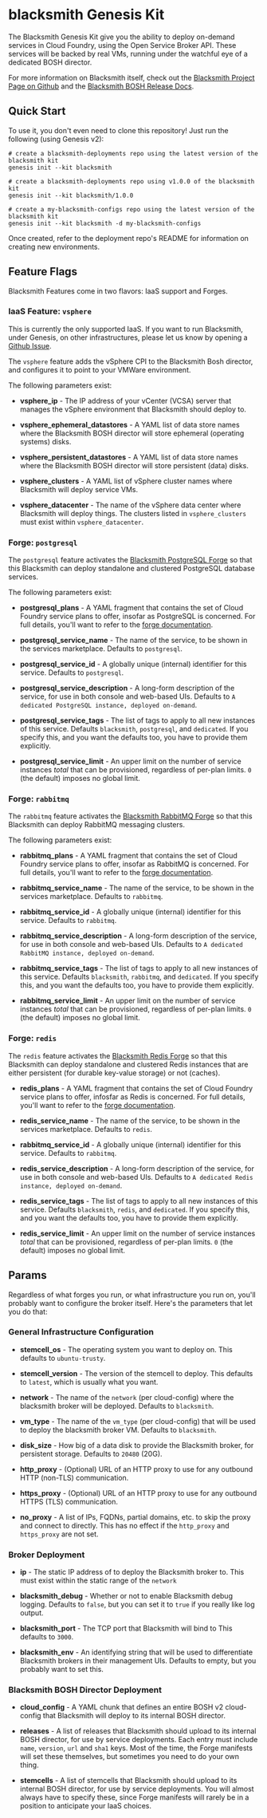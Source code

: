 blacksmith Genesis Kit
=================

The Blacksmith Genesis Kit give you the ability to deploy
on-demand services in Cloud Foundry, using the Open Service Broker
API.  These services will be backed by real VMs, running under the
watchful eye of a dedicated BOSH director.

For more information on Blacksmith itself, check out the
[Blacksmith Project Page on Github][blacksmith] and the
[Blacksmith BOSH Release Docs][blacksmith-bosh].

Quick Start
-----------

To use it, you don't even need to clone this repository! Just run
the following (using Genesis v2):

```
# create a blacksmith-deployments repo using the latest version of the blacksmith kit
genesis init --kit blacksmith

# create a blacksmith-deployments repo using v1.0.0 of the blacksmith kit
genesis init --kit blacksmith/1.0.0

# create a my-blacksmith-configs repo using the latest version of the blacksmith kit
genesis init --kit blacksmith -d my-blacksmith-configs
```

Once created, refer to the deployment repo's README for information on creating
new environments.

Feature Flags
-------------

Blacksmith Features come in two flavors: IaaS support and Forges.

### IaaS Feature: `vsphere`

This is currently the only supported IaaS.  If you want to run
Blacksmith, under Genesis, on other infrastructures, please let us
know by opening a [Github Issue][1].

The `vsphere` feature adds the vSphere CPI to the Blacksmith Bosh
director, and configures it to point to your VMWare environment.

The following parameters exist:

- **vsphere_ip** - The IP address of your vCenter (VCSA) server
  that manages the vSphere environment that Blacksmith should
  deploy to.

- **vsphere_ephemeral_datastores** - A YAML list of data store
  names where the Blacksmith BOSH director will store ephemeral
  (operating systems) disks.

- **vsphere_persistent_datastores** - A YAML list of data store
  names where the Blacksmith BOSH director will store persistent
  (data) disks.

- **vsphere_clusters** - A YAML list of vSphere cluster names
  where Blacksmith will deploy service VMs.

- **vsphere_datacenter** - The name of the vSphere data center
  where Blacksmith will deploy things.  The clusters listed in
  `vsphere_clusters` must exist within `vsphere_datacenter`.

### Forge: `postgresql`

The `postgresql` feature activates the [Blacksmith PostgreSQL
Forge][postgresql-forge] so that this Blacksmith can deploy
standalone and clustered PostgreSQL database services.

The following parameters exist:

- **postgresql_plans** - A YAML fragment that contains the set of
  Cloud Foundry service plans to offer, insofar as PostgreSQL is
  concerned.  For full details, you'll want to refer to the
  [forge documentation][postgresql-forge].

- **postgresql_service_name** - The name of the service, to be shown
  in the services marketplace.  Defaults to `postgresql`.

- **postgresql_service_id** - A globally unique (internal)
  identifier for this service.  Defaults to `postgresql`.

- **postgresql_service_description** - A long-form description of
  the service, for use in both console and web-based UIs.
  Defaults to `A dedicated PostgreSQL instance, deployed on-demand`.

- **postgresql_service_tags** - The list of tags to apply to all
  new instances of this service.  Defaults `blacksmith`,
  `postgresql`, and `dedicated`.  If you specify this, and you
  want the defaults too, you have to provide them explicitly.

- **postgresql_service_limit** - An upper limit on the number of
  service instances _total_ that can be provisioned, regardless of
  per-plan limits.  `0` (the default) imposes no global limit.

### Forge: `rabbitmq`

The `rabbitmq` feature activates the [Blacksmith RabbitMQ
Forge][rabbitmq-forge] so that this Blacksmith can deploy
RabbitMQ messaging clusters.

The following parameters exist:

- **rabbitmq_plans** - A YAML fragment that contains the set of
  Cloud Foundry service plans to offer, insofar as RabbitMQ is
  concerned.  For full details, you'll want to refer to the
  [forge documentation][rabbitmq-forge].

- **rabbitmq_service_name** - The name of the service, to be shown
  in the services marketplace.  Defaults to `rabbitmq`.

- **rabbitmq_service_id** - A globally unique (internal)
  identifier for this service.  Defaults to `rabbitmq`.

- **rabbitmq_service_description** - A long-form description of
  the service, for use in both console and web-based UIs.
  Defaults to `A dedicated RabbitMQ instance, deployed on-demand`.

- **rabbitmq_service_tags** - The list of tags to apply to all
  new instances of this service.  Defaults `blacksmith`,
  `rabbitmq`, and `dedicated`.  If you specify this, and you
  want the defaults too, you have to provide them explicitly.

- **rabbitmq_service_limit** - An upper limit on the number of
  service instances _total_ that can be provisioned, regardless of
  per-plan limits.  `0` (the default) imposes no global limit.

### Forge: `redis`

The `redis` feature activates the [Blacksmith Redis
Forge][redis-forge] so that this Blacksmith can deploy
standalone and clustered Redis instances that are either
persistent (for durable key-value storage) or not (caches).

- **redis_plans** - A YAML fragment that contains the set of Cloud
  Foundry service plans to offer, infosfar as Redis is concerned.
  For full details, you'll want to refer to the
  [forge documentation][redis-forge].

- **redis_service_name** - The name of the service, to be shown
  in the services marketplace.  Defaults to `redis`.

- **rabbitmq_service_id** - A globally unique (internal)
  identifier for this service.  Defaults to `rabbitmq`.

- **redis_service_description** - A long-form description of
  the service, for use in both console and web-based UIs.
  Defaults to `A dedicated Redis instance, deployed on-demand`.

- **redis_service_tags** - The list of tags to apply to all
  new instances of this service.  Defaults `blacksmith`,
  `redis`, and `dedicated`.  If you specify this, and you
  want the defaults too, you have to provide them explicitly.

- **redis_service_limit** - An upper limit on the number of
  service instances _total_ that can be provisioned, regardless of
  per-plan limits.  `0` (the default) imposes no global limit.

Params
------

Regardless of what forges you run, or what infrastructure you run
on, you'll probably want to configure the broker itself.  Here's
the parameters that let you do that:

### General Infrastructure Configuration

- **stemcell_os** - The operating system you want to deploy on.
  This defaults to `ubuntu-trusty`.

- **stemcell_version** - The version of the stemcell to deploy.
  This defaults to `latest`, which is usually what you want.

- **network** - The name of the `network` (per cloud-config) where
  the blacksmith broker will be deployed.  Defaults to `blacksmith`.

- **vm_type** - The name of the `vm_type` (per cloud-config) that
  will be used to deploy the blacksmith broker VM.  Defaults to
  `blacksmith`.

- **disk_size** - How big of a data disk to provide the Blacksmith
  broker, for persistent storage.  Defaults to `20480` (20G).

- **http_proxy** - (Optional) URL of an HTTP proxy to use for any
  outbound HTTP (non-TLS) communication.

- **https_proxy** - (Optional) URL of an HTTP proxy to use for any
  outbound HTTPS (TLS) communication.

- **no_proxy** - A list of IPs, FQDNs, partial domains, etc. to
  skip the proxy and connect to directly.  This has no effect if
  the `http_proxy` and `https_proxy` are not set.

### Broker Deployment

- **ip** - The static IP address of to deploy the Blacksmith
  broker to.  This must exist within the static range of the
  `network` 

- **blacksmith_debug** - Whether or not to enable Blacksmith
  debug logging.  Defaults to `false`, but you can set it to
  `true` if you really like log output.

- **blacksmith_port** - The TCP port that Blacksmith will bind to
  This defaults to `3000`.

- **blacksmith_env** - An identifying string that will be used to
  differentiate Blacksmith brokers in their management UIs.
  Defaults to empty, but you probably want to set this.

### Blacksmith BOSH Director Deployment

- **cloud_config** - A YAML chunk that defines an entire BOSH v2
  cloud-config that Blacksmith will deploy to its internal BOSH
  director.

- **releases** - A list of releases that Blacksmith should upload
  to its internal BOSH director, for use by service deployments.
  Each entry must include `name`, `version`, `url` and `sha1`
  keys.  Most of the time, the Forge manifests will set these
  themselves, but sometimes you need to do your own thing.

- **stemcells** - A list of stemcells that Blacksmith should
  upload to its internal BOSH director, for use by service
  deployments.  You will almost always have to specify these,
  since Forge manifests will rarely be in a position to anticipate
  your IaaS choices.



[1]: https://github.com/genesis-community/blacksmith-genesis-kit/issues

[blacksmith]: https://github.com/cloudfoundry-community/blacksmith
[blacksmith-bosh]: https://github.com/cloudfoundry-community/blacksmith-boshrelease

[postgresql-forge]: https://github.com/blacksmith-community/postgresql-forge-boshrelease
[rabbitmq-forge]:   https://github.com/blacksmith-community/rabbitmq-forge-boshrelease
[redis-forge]:      https://github.com/blacksmith-community/redis-forge-boshrelease
